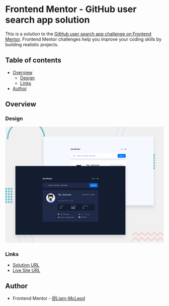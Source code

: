 # Frontend Mentor - GitHub user search app solution

This is a solution to the [GitHub user search app challenge on Frontend Mentor](https://www.frontendmentor.io/challenges/github-user-search-app-Q09YOgaH6). Frontend Mentor challenges help you improve your coding skills by building realistic projects. 

## Table of contents

- [Overview](#overview)
  - [Design](#design)
  - [Links](#links)
- [Author](#author)

## Overview

### Design

![Design preview for the Github user search app coding challenge](./preview.jpg)

### Links

-  [Solution URL](https://www.frontendmentor.io/solutions/age-calculator-app-otqwzMQoN-)
-  [Live Site URL](https://liam-mcleod.github.io/age-calculator-app-main/)

## Author
- Frontend Mentor - [@Liam-McLeod](https://www.frontendmentor.io/profile/Liam-McLeod)